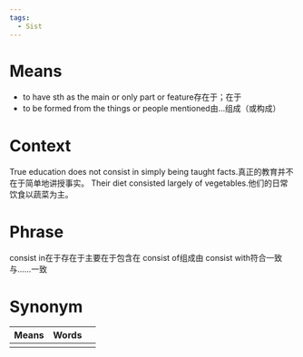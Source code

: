 ```yaml
---
tags:
  - Sist
---
```

# Means
- to have sth as the main or only part or feature存在于；在于
- to be formed from the things or people mentioned由…组成（或构成）
# Context
True education does not consist in simply being taught facts.真正的教育并不在于简单地讲授事实。
Their diet consisted largely of vegetables.他们的日常饮食以蔬菜为主。

# Phrase
consist in在于存在于主要在于包含在
consist of组成由
consist with符合一致与……一致
# Synonym
| Means | Words |     |
| ----- | ----- | --- |
|       |       |     |
